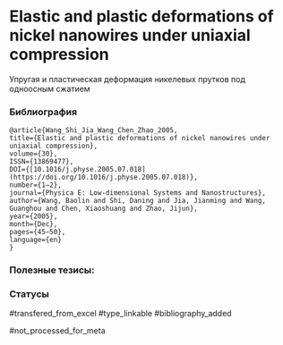 # Elastic and plastic deformations of nickel nanowires under uniaxial compression
 
Упругая и пластическая деформация никелевых прутков под одноосным сжатием

### Библиография
```
@article{Wang_Shi_Jia_Wang_Chen_Zhao_2005,
title={Elastic and plastic deformations of nickel nanowires under uniaxial compression},
volume={30},
ISSN={13869477},
DOI={[10.1016/j.physe.2005.07.018](https://doi.org/10.1016/j.physe.2005.07.018)},
number={1–2},
journal={Physica E: Low-dimensional Systems and Nanostructures},
author={Wang, Baolin and Shi, Daning and Jia, Jianming and Wang, Guanghou and Chen, Xiaoshuang and Zhao, Jijun},
year={2005},
month={Dec},
pages={45–50},
language={en}
}
```

### Полезные тезисы:

### Статусы
#transfered_from_excel 
#type_linkable 
#bibliography_added

#not_processed_for_meta
